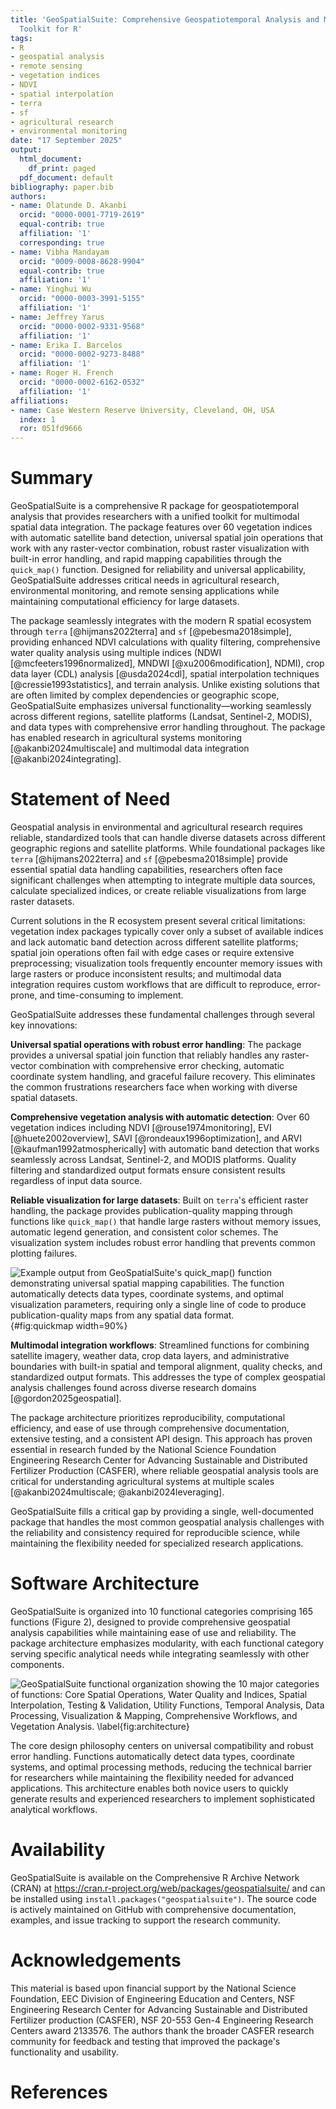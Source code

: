 ```yaml
---
title: 'GeoSpatialSuite: Comprehensive Geospatiotemporal Analysis and Multimodal Integration
  Toolkit for R'
tags:
- R
- geospatial analysis
- remote sensing
- vegetation indices
- NDVI
- spatial interpolation
- terra
- sf
- agricultural research
- environmental monitoring
date: "17 September 2025"
output:
  html_document:
    df_print: paged
  pdf_document: default
bibliography: paper.bib
authors:
- name: Olatunde D. Akanbi
  orcid: "0000-0001-7719-2619"
  equal-contrib: true
  affiliation: '1'
  corresponding: true
- name: Vibha Mandayam
  orcid: "0009-0008-8628-9904"
  equal-contrib: true
  affiliation: '1'
- name: Yinghui Wu
  orcid: "0000-0003-3991-5155"
  affiliation: '1'
- name: Jeffrey Yarus
  orcid: "0000-0002-9331-9568"
  affiliation: '1'
- name: Erika I. Barcelos
  orcid: "0000-0002-9273-8488"
  affiliation: '1'
- name: Roger H. French
  orcid: "0000-0002-6162-0532"
  affiliation: '1'
affiliations:
- name: Case Western Reserve University, Cleveland, OH, USA
  index: 1
  ror: 051fd9666
---
```



# Summary

GeoSpatialSuite is a comprehensive R package for geospatiotemporal analysis that provides researchers with a unified toolkit for multimodal spatial data integration. The package features over 60 vegetation indices with automatic satellite band detection, universal spatial join operations that work with any raster-vector combination, robust raster visualization with built-in error handling, and rapid mapping capabilities through the `quick_map()` function. Designed for reliability and universal applicability, GeoSpatialSuite addresses critical needs in agricultural research, environmental monitoring, and remote sensing applications while maintaining computational efficiency for large datasets.

The package seamlessly integrates with the modern R spatial ecosystem through `terra` [@hijmans2022terra] and `sf` [@pebesma2018simple], providing enhanced NDVI calculations with quality filtering, comprehensive water quality analysis using multiple indices (NDWI [@mcfeeters1996normalized], MNDWI [@xu2006modification], NDMI), crop data layer (CDL) analysis [@usda2024cdl], spatial interpolation techniques [@cressie1993statistics], and terrain analysis. Unlike existing solutions that are often limited by complex dependencies or geographic scope, GeoSpatialSuite emphasizes universal functionality—working seamlessly across different regions, satellite platforms (Landsat, Sentinel-2, MODIS), and data types with comprehensive error handling throughout. The package has enabled research in agricultural systems monitoring [@akanbi2024multiscale] and multimodal data integration [@akanbi2024integrating].

# Statement of Need

Geospatial analysis in environmental and agricultural research requires reliable, standardized tools that can handle diverse datasets across different geographic regions and satellite platforms. While foundational packages like `terra` [@hijmans2022terra] and `sf` [@pebesma2018simple] provide essential spatial data handling capabilities, researchers often face significant challenges when attempting to integrate multiple data sources, calculate specialized indices, or create reliable visualizations from large raster datasets.

Current solutions in the R ecosystem present several critical limitations: vegetation index packages typically cover only a subset of available indices and lack automatic band detection across different satellite platforms; spatial join operations often fail with edge cases or require extensive preprocessing; visualization tools frequently encounter memory issues with large rasters or produce inconsistent results; and multimodal data integration requires custom workflows that are difficult to reproduce, error-prone, and time-consuming to implement.

GeoSpatialSuite addresses these fundamental challenges through several key innovations:

**Universal spatial operations with robust error handling**: The package provides a universal spatial join function that reliably handles any raster-vector combination with comprehensive error checking, automatic coordinate system handling, and graceful failure recovery. This eliminates the common frustrations researchers face when working with diverse spatial datasets.

**Comprehensive vegetation analysis with automatic detection**: Over 60 vegetation indices including NDVI [@rouse1974monitoring], EVI [@huete2002overview], SAVI [@rondeaux1996optimization], and ARVI [@kaufman1992atmospherically] with automatic band detection that works seamlessly across Landsat, Sentinel-2, and MODIS platforms. Quality filtering and standardized output formats ensure consistent results regardless of input data source.

**Reliable visualization for large datasets**: Built on `terra`'s efficient raster handling, the package provides publication-quality mapping through functions like `quick_map()` that handle large rasters without memory issues, automatic legend generation, and consistent color schemes. The visualization system includes robust error handling that prevents common plotting failures.

![Example output from GeoSpatialSuite's `quick_map()` function demonstrating universal spatial mapping capabilities. The function automatically detects data types, coordinate systems, and optimal visualization parameters, requiring only a single line of code to produce publication-quality maps from any spatial data format.](../img/quick.png){#fig:quickmap width=90%}

**Multimodal integration workflows**: Streamlined functions for combining satellite imagery, weather data, crop data layers, and administrative boundaries with built-in spatial and temporal alignment, quality checks, and standardized output formats. This addresses the type of complex geospatial analysis challenges found across diverse research domains [@gordon2025geospatial].

The package architecture prioritizes reproducibility, computational efficiency, and ease of use through comprehensive documentation, extensive testing, and a consistent API design. This approach has proven essential in research funded by the National Science Foundation Engineering Research Center for Advancing Sustainable and Distributed Fertilizer Production (CASFER), where reliable geospatial analysis tools are critical for understanding agricultural systems at multiple scales [@akanbi2024multiscale; @akanbi2024leveraging].

GeoSpatialSuite fills a critical gap by providing a single, well-documented package that handles the most common geospatial analysis challenges with the reliability and consistency required for reproducible science, while maintaining the flexibility needed for specialized research applications.

# Software Architecture

GeoSpatialSuite is organized into 10 functional categories comprising 165 functions (Figure 2), designed to provide comprehensive geospatial analysis capabilities while maintaining ease of use and reliability. The package architecture emphasizes modularity, with each functional category serving specific analytical needs while integrating seamlessly with other components.

![GeoSpatialSuite functional organization showing the 10 major categories of functions: Core Spatial Operations, Water Quality and Indices, Spatial Interpolation, Testing & Validation, Utility Functions, Temporal Analysis, Data Processing, Visualization & Mapping, Comprehensive Workflows, and Vegetation Analysis. \label{fig:architecture}](../img/fig2.png)

The core design philosophy centers on universal compatibility and robust error handling. Functions automatically detect data types, coordinate systems, and optimal processing methods, reducing the technical barrier for researchers while maintaining the flexibility needed for advanced applications. This architecture enables both novice users to quickly generate results and experienced researchers to implement sophisticated analytical workflows.

# Availability

GeoSpatialSuite is available on the Comprehensive R Archive Network (CRAN) at https://cran.r-project.org/web/packages/geospatialsuite/ and can be installed using `install.packages("geospatialsuite")`. The source code is actively maintained on GitHub with comprehensive documentation, examples, and issue tracking to support the research community.

# Acknowledgements

This material is based upon financial support by the National Science Foundation, EEC Division of Engineering Education and Centers, NSF Engineering Research Center for Advancing Sustainable and Distributed Fertilizer production (CASFER), NSF 20-553 Gen-4 Engineering Research Centers award 2133576. The authors thank the broader CASFER research community for feedback and testing that improved the package's functionality and usability.

# References
